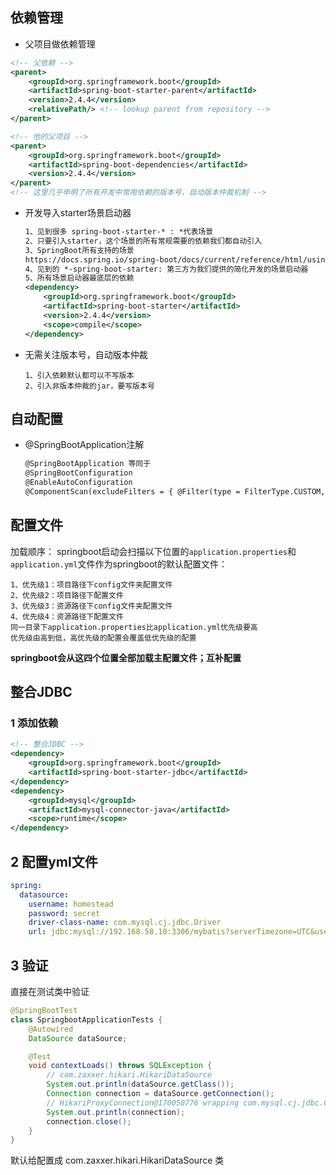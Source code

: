 ## 依赖管理

- 父项目做依赖管理

```xml
<!-- 父依赖 -->
<parent>
    <groupId>org.springframework.boot</groupId>
    <artifactId>spring-boot-starter-parent</artifactId>
    <version>2.4.4</version>
    <relativePath/> <!-- lookup parent from repository -->
</parent>

<!-- 他的父项目 -->
<parent>
    <groupId>org.springframework.boot</groupId>
    <artifactId>spring-boot-dependencies</artifactId>
    <version>2.4.4</version>
</parent>
<!-- 这里几乎申明了所有开发中常用依赖的版本号，自动版本仲裁机制 -->
```

- 开发导入starter场景启动器

  ```xml
  1、见到很多 spring-boot-starter-* : *代表场景
  2、只要引入starter，这个场景的所有常规需要的依赖我们都自动引入
  3、SpringBoot所有支持的场景
  https://docs.spring.io/spring-boot/docs/current/reference/html/using-spring-boot.html#using-boot-starter
  4、见到的 *-spring-boot-starter: 第三方为我们提供的简化开发的场景启动器
  5、所有场景启动器最底层的依赖
  <dependency>
      <groupId>org.springframework.boot</groupId>
      <artifactId>spring-boot-starter</artifactId>
      <version>2.4.4</version>
      <scope>compile</scope>
  </dependency>
  ```

- 无需关注版本号，自动版本仲裁

  ```text
  1、引入依赖默认都可以不写版本
  2、引入非版本仲裁的jar，要写版本号
  ```

## 自动配置

- @SpringBootApplication注解

  ```xml
  @SpringBootApplication 等同于
  @SpringBootConfiguration
  @EnableAutoConfiguration
  @ComponentScan(excludeFilters = { @Filter(type = FilterType.CUSTOM, classes = TypeExcludeFilter.class),@Filter(type = FilterType.CUSTOM, classes = AutoConfigurationExcludeFilter.class) })
  ```

## 配置文件

加载顺序： springboot启动会扫描以下位置的`application.properties`和`application.yml`文件作为springboot的默认配置文件：

```text
1、优先级1：项目路径下config文件夹配置文件
2、优先级2：项目路径下配置文件
3、优先级3：资源路径下config文件夹配置文件
4、优先级4：资源路径下配置文件
同一目录下application.properties比application.yml优先级要高
优先级由高到低，高优先级的配置会覆盖低优先级的配置
```

**springboot会从这四个位置全部加载主配置文件；互补配置**

## 整合JDBC

### 1 添加依赖

```xml
<!-- 整合JDBC -->
<dependency>
    <groupId>org.springframework.boot</groupId>
    <artifactId>spring-boot-starter-jdbc</artifactId>
</dependency>
<dependency>
    <groupId>mysql</groupId>
    <artifactId>mysql-connector-java</artifactId>
    <scope>runtime</scope>
</dependency>
```

## 2 配置yml文件

```yml
spring:
  datasource:
    username: homestead
    password: secret
    driver-class-name: com.mysql.cj.jdbc.Driver
    url: jdbc:mysql://192.168.58.10:3306/mybatis?serverTimezone=UTC&useSSL=false&useUnicode=true&characterEncoding=utf-8
```

## 3 验证

直接在测试类中验证

```java
@SpringBootTest
class SpringbootApplicationTests {
    @Autowired
    DataSource dataSource;

    @Test
    void contextLoads() throws SQLException {
        // com.zaxxer.hikari.HikariDataSource
        System.out.println(dataSource.getClass());
        Connection connection = dataSource.getConnection();
        // HikariProxyConnection@170050776 wrapping com.mysql.cj.jdbc.ConnectionImpl@45cd7bc5
        System.out.println(connection);
        connection.close();
    }
}
```

默认给配置成 com.zaxxer.hikari.HikariDataSource 类

